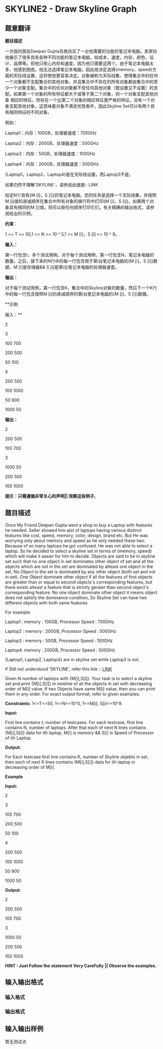 # SKYLINE2 - Draw Skyline Graph

## 题意翻译

**题目描述**

一次我的朋友Deepan Gupta去商店买了一台他需要的功能的笔记本电脑。卖家向他展示了很多具有各种不同功能的笔记本电脑，如成本，速度，内存，颜色，设计，品牌等。但他只担心内存和速度，因为他只需要这两个。由于笔记本电脑太多，他感到困惑。他无法选择笔记本电脑。因此他决定选择{memory，speed}方面的天际线设置，这将使他更容易决定。对象被称为天际线集，使得集合中的任何一个对象都不支配集合的其他对象，并且集合中不存在的所有对象都由集合中的至少一个对象支配。集合中的任何对象都不受任何其他对象（既设置又不设置）的支配。如果第一个对象的所有特征都大于或等于第二个对象，则一个对象支配其他对象 相应的特征，但存在一个比第二个对象的相应特征更严格的特征。没有一个对象支配其他对象，这意味着对象不满足优势条件，因此Skyline Set可以有两个具有相同特征的不同对象。

例如：

Laptop1：内存：100GB，处理器速度：700GHz

Laptop2：内存：200GB，处理器速度：500GHz

Laptop3：内存：50GB，处理器速度：100GHz

Laptop4：内存：200GB，处理器速度：500GHz

{Laptop1，Laptop2，Laptop4}是在天际线设置，而Laptop3不是。

如果仍然不理解'SKYLINE'，请参阅此链接:: LINK

给定N个具有{M [i]，S [i]}的笔记本电脑。您的任务是选择一个天际线集，并按照M [i]值的递减顺序在集合中所有对象的换行符中打印{M [i]，S [i]}。如果两个对象具有相同的M [i]值，则可以按任何顺序打印它们。有关精确的输出格式，请参阅给出的示例。

**约束**：

1 <= T <= 50,1 <= N <= 10 ^ 5,1 <= M [i]，S [i] <= 10 ^ 9。

**输入：**

第一行包含t，多个测试用例。对于每个测试用例，第一行包含N，笔记本电脑的数量。之后，接下来的N行中的每一行包含用于第i台笔记本电脑的{M [i]，S [i]}数据，M [i]是存储器&& S [i]是第i台笔记本电脑的处理器速度。

**输出：**

对于每个测试用例，第一行包含K，集合中的Skyline对象的数量，然后下一个K行中的每一行包含按照M [i]的递减顺序的第i台笔记本电脑的{M [i]，S [i]}数据。

**示例

输入：**

2

3

100 700

200 500

50 100

4

200 500

100 1000

50 900

1000 50

**输出：**

2

200 500

100 700

3

1000 50

200 500

100 1000

**提示：只需遵循非常关心的声明|| 观察这些例子**。

## 题目描述

Once My Friend Deepan Gupta went a shop to buy a Laptop with features he needed. Seller showed him alot of laptops having various distinct features like cost, speed, memory, color, design, brand etc. But He was worrying only about memory and speed as he only needed these two. Because of so many laptops he got confused. He was not able to select a laptop. So he decided to select a skyline set in terms of {memory, speed} which will make it easier for him to decide. Objects are said to be in skyline set such that no one object in set dominates other object of set and all the objects which are not in the set are dominated by atleast one object in the set. No Object in the set is dominated by any other object (both set and not in set). One Object dominate other object if all the features of first objects are greater than or equal to second objects's corresponding features, but there exists alteast a feature that is strictly gerater than second object's corresponding feature. No one object dominate other object it means object does not satisfy the dominance condition, So Skyline Set can have two different objects with both same features.

For example:

Laptop1 : memory : 100GB, Processor Speed : 700GHz

Laptop2 : memory : 200GB, Processor Speed : 500GHz

Laptop3 : memory : 50GB, Processor Speed : 100GHz

Laptop4: memory : 200GB, Processor Speed : 500GHz

{Laptop1, Laptop2, Laptop4} are in skyline set while Laptop3 is not.

If Still not understood 'SKYLINE', refer this link :: [LINK](http://www.ccs.neu.edu/home/jarodwen/materials/skyline_pre.pdf)

Given N number of laptops with {M\[i\],S\[i\]}. Your task is to select a skyline set and print {M\[i\],S\[i\]} in newline of all the objects in set with decreasing order of M\[i\] value. If two Objects have same M\[i\] value, then you can print them in any order. For exact output format, refer to given examples.

**Constraints:** 1<=T<=50, 1<=N<=10^5, 1<=M\[i\], S\[i\]<=10^9.

**Input:**

First line contains t, number of testcases. For each testcase, first line contains N, number of laptops. After that each of next N lines contains {M\[i\],S\[i\]} data for ith laptop, M\[i\] is memory && S\[i\] is Speed of Processor of ith Laptop.

**Output:**

For Each testcase first line contains K, number of Skyline objebts in set, then each of next K lines contains {M\[i\],S\[i\]} data for ith laptop in decreasing order of M\[i\].

**Example**

**Input:**

2

3

100 700

200 500

50 100

4

200 500

100 1000

50 900

1000 50

**Output:**

2

200 500

100 700

3

1000 50

200 500

100 1000

**HINT : Just Follow the statement Very CareFully || Observe the examples.**

## 输入输出格式

### 输入格式

### 输出格式

## 输入输出样例

暂无测试点

